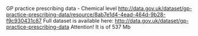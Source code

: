 GP practice prescribing data - Chemical level
http://data.gov.uk/dataset/gp-practice-prescribing-data/resource/8ab7e1d4-4ead-464d-9b28-f9c930431c87
Full dataset is available here: http://data.gov.uk/dataset/gp-practice-prescribing-data
Attention! It is of 537 Mb